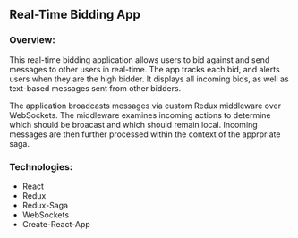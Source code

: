 ## Real-Time Bidding App

### Overview:
This real-time bidding application allows users to bid against and send messages to other users in real-time. The app tracks each bid, and alerts users when they are the high bidder. It displays all incoming bids, as well as text-based messages sent from other bidders.

The application broadcasts messages via custom Redux middleware over WebSockets. The middleware examines incoming actions to determine which should be broacast and which should remain local. Incoming messages are then further processed within the context of the apprpriate saga.

### Technologies:
- React
- Redux
- Redux-Saga
- WebSockets
- Create-React-App